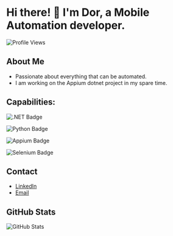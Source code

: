 # Hi there! 👋 I'm Dor, a Mobile Automation developer.

![Profile Views](https://komarev.com/ghpvc/?username=Dor-bl)

## About Me
- Passionate about everything that can be automated.
- I am working on the Appium dotnet project in my spare time.

## Capabilities: 

![.NET Badge](https://img.shields.io/badge/.NET-purple)

![Python Badge](https://img.shields.io/badge/Python-blue)

![Appium Badge](https://img.shields.io/badge/Appium-Mobile%20Automation-yellow)

![Selenium Badge](https://img.shields.io/badge/Selenium-Test%20Automation-brightgreen)

## Contact
- [LinkedIn](https://www.linkedin.com/in/dor-blayzer/)
- [Email](mailto:dblayzer@gmail.com)

## GitHub Stats
![GitHub Stats](https://github-readme-stats.vercel.app/api?username=Dor-bl&show_icons=true&count_private=true)
